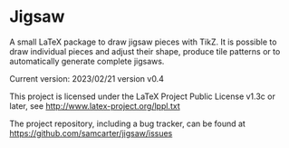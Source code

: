 # Jigsaw

A small LaTeX package to draw jigsaw pieces with TikZ. It is possible to draw individual pieces and adjust their shape, produce tile patterns or to automatically generate complete jigsaws.

Current version: 2023/02/21 version v0.4

This project is licensed under the LaTeX Project Public License v1.3c or later, see http://www.latex-project.org/lppl.txt

The project repository, including a bug tracker, can be found at https://github.com/samcarter/jigsaw/issues
